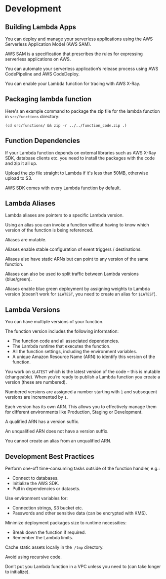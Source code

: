 # Development

## Building Lambda Apps

You can deploy and manage your serverless applications using the AWS Serverless Application Model (AWS SAM).

AWS SAM is a specification that prescribes the rules for expressing serverless applications on AWS.

You can automate your serverless application’s release process using AWS CodePipeline and AWS CodeDeploy.

You can enable your Lambda function for tracing with AWS X-Ray.


## Packaging lambda function

Here's an example command to package the zip file for the lambda function in `src/functions` directory:
```shell
(cd src/functions/ && zip -r ../../function_code.zip .)
```


## Function Dependencies

If your Lambda function depends on external libraries such as AWS X-Ray SDK, database clients etc. you need to install the packages with the code and zip it all up.

Upload the zip file straight to Lambda if it's less than 50MB, otherwise upload to S3.

AWS SDK comes with every Lambda function by default.


## Lambda Aliases

Lambda aliases are pointers to a specific Lambda version.

Using an alias you can invoke a function without having to know which version of the function is being referenced.

Aliases are mutable.

Aliases enable stable configuration of event triggers / destinations.

Aliases also have static ARNs but can point to any version of the same function.

Aliases can also be used to split traffic between Lambda versions (blue/green).

Aliases enable blue green deployment by assigning weights to Lambda version (doesn’t work for `$LATEST`, you need to create an alias for `$LATEST`).


## Lambda Versions

You can have multiple versions of your function.

The function version includes the following information:
- The function code and all associated dependencies.
- The Lambda runtime that executes the function.
- All the function settings, including the environment variables.
- A unique Amazon Resource Name (ARN) to identify this version of the function.

You work on `$LATEST` which is the latest version of the code – this is mutable (changeable). When you’re ready to publish a Lambda function you create a version (these are numbered).

Numbered versions are assigned a number starting with `1` and subsequent versions are incremented by `1`.

Each version has its own ARN. This allows you to effectively manage them for different environments like Production, Staging or Development.

A qualified ARN has a version suffix.

An unqualified ARN does not have a version suffix.

You cannot create an alias from an unqualified ARN.


## Development Best Practices

Perform one-off time-consuming tasks outside of the function handler, e.g.:
- Connect to databases.
- Initialize the AWS SDK.
- Pull in dependencies or datasets.

Use environment variables for:
- Connection strings, S3 bucket etc.
- Passwords and other sensitive data (can be encrypted with KMS).

Minimize deployment packages size to runtime necessities:
- Break down the function if required.
- Remember the Lambda limits.

Cache static assets locally in the` /tmp` directory.

Avoid using recursive code.

Don’t put you Lambda function in a VPC unless you need to (can take longer to initialize).
